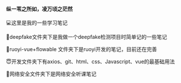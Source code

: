#### 纵一苇之所如，凌万顷之茫然



💻这里是我的一些学习笔记



🤹deepfake文件夹下是我做一个deepfake检测项目时简单记的一些笔记



🌸ruoyi-vue+flowable 文件夹下是ruoyi开发的笔记，目前还在完善



😇开发文件夹下有axios、git、html、css、Javascript、vue的最基础用法



📡网络安全文件夹下是网络安全听课笔记


